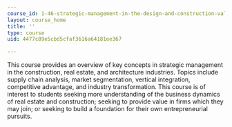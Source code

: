 ```yaml
---
course_id: 1-46-strategic-management-in-the-design-and-construction-value-chain-fall-2003
layout: course_home
title: ''
type: course
uid: 4477c89e5cbd5cfaf3616a64181ee367

---
```

This course provides an overview of key concepts in strategic management in the construction, real estate, and architecture industries. Topics include supply chain analysis, market segmentation, vertical integration, competitive advantage, and industry transformation. This course is of interest to students seeking more understanding of the business dynamics of real estate and construction; seeking to provide value in firms which they may join; or seeking to build a foundation for their own entrepreneurial pursuits.
